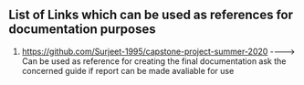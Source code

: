 
## List of Links which can be used as references for documentation purposes

1. https://github.com/Surjeet-1995/capstone-project-summer-2020   ----> Can be used as reference for creating the final documentation ask the concerned guide if report can be made avaliable for use
